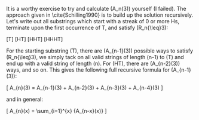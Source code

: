 It is a worthy exercise to try and calculate \(A_n(3)\) yourself (I failed).  The approach given in \cite{Schilling1990} is to build up the solution recursively.  Let's write out all substrings which start with a streak of 0 or more Hs, terminate upon the first occurrence of T, and satisfy \(R_n{\leq}3\):

\[T\]
\[HT\]
\[HHT\]
\[HHHT\]

For the starting substring \(T\), there are \(A_{n-1}(3)\) possible ways to satisfy \(R_n{\leq}3\), we simply tack on all valid strings of length \(n-1\) to \(T\) and end up with a valid string of length \(n\).  For \(HT\), there are \(A_{n-2}(3)\) ways, and so on.  This gives the following full recursive formula for \(A_{n-1}(3)\):

\[
A_{n}(3) = A_{n-1}(3) + A_{n-2}(3) + A_{n-3}(3) + A_{n-4}(3)
\]

and in general:

\[
A_{n}(x) = \sum_{i=1}^{x} {A_{n-x}(x)}
\]

